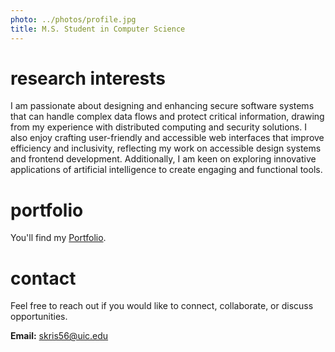 ```yaml
---
photo: ../photos/profile.jpg
title: M.S. Student in Computer Science
---
```


# research interests

I am passionate about designing and enhancing secure software systems that can handle complex data flows and protect critical information, drawing from my experience with distributed computing and security solutions. I also enjoy crafting user-friendly and accessible web interfaces that improve efficiency and inclusivity, reflecting my work on accessible design systems and frontend development. Additionally, I am keen on exploring innovative applications of artificial intelligence to create engaging and functional tools.

# portfolio

You'll find my [Portfolio](https://krishna-shri.github.io/personal_portfolio/).

# contact

Feel free to reach out if you would like to connect, collaborate, or discuss opportunities.

**Email:** [skris56@uic.edu](mailto:skris56@uic.edu)
